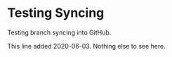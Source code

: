 # Testing Syncing

Testing branch syncing into GitHub.

This line added 2020-06-03. Nothing else to see here.

